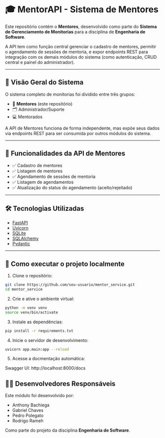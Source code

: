 # 🎓 MentorAPI - Sistema de Mentores

Este repositório contém o **Mentores**, desenvolvido como parte do **Sistema de Gerenciamento de Monitorias** para a disciplina de **Engenharia de Software**.

A API tem como função central gerenciar o cadastro de mentores, permitir o agendamento de sessões de mentoria, e expor endpoints REST para integração com os demais módulos do sistema (como autenticação, CRUD central e painel do administrador).

---

## 🧩 Visão Geral do Sistema

O sistema completo de monitorias foi dividido entre três grupos:

- 🧠 **Mentores** (este repositório)
- 🗂️ Administrador/Suporte
- 💻 Mentorados

A API de Mentores funciona de forma independente, mas expõe seus dados via endpoints REST para ser consumida por outros módulos do sistema.

---

## 🚀 Funcionalidades da API de Mentores

- ✅ Cadastro de mentores
- ✅ Listagem de mentores
- ✅ Agendamento de sessões de mentoria
- ✅ Listagem de agendamentos
- ✅ Atualização do status do agendamento (aceito/rejeitado)

---

## 🛠️ Tecnologias Utilizadas

- [FastAPI](https://fastapi.tiangolo.com/)
- [Uvicorn](https://www.uvicorn.org/)
- [SQLite](https://www.sqlite.org/index.html)
- [SQLAlchemy](https://www.sqlalchemy.org/)
- [Pydantic](https://docs.pydantic.dev/)

---

## 📂 Como executar o projeto localmente

1. Clone o repositório:

```bash
git clone https://github.com/seu-usuario/mentor_service.git
cd mentor_service
```

2. Crie e ative o ambiente virtual:

```bash
python -m venv venv
source venv/bin/activate
```

3. Instale as dependências:

```bash
pip install -r requirements.txt
```

4. Inicie o servidor de desenvolvimento:

```bash
uvicorn app.main:app --reload
```

5. Acesse a docmentação automática:

Swagger UI: http://localhost:8000/docs


## 👨‍💻 Desenvolvedores Responsáveis

Este módulo foi desenvolvido por:

- Anthony Bachiega
- Gabriel Chaves
- Pedro Polegato
- Rodrigo Rameh

Como parte do projeto da disciplina **Engenharia de Software**.
